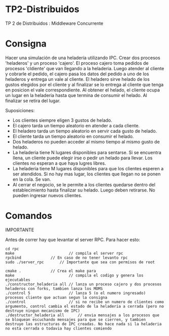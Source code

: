 # TP2-Distribuidos
TP 2 de Distribuidos : Middleware Concurrente

# Consigna

Hacer una simulación de una heladería utilizando IPC. Crear dos procesos 'heladeros' y un proceso 'cajero'. El proceso cajero toma pedidos de procesos 'cldiente' que van llegando a la heladeria. Luego atender al cliente y cobrarle el pedido, el cajero pasa los datos del pedido a uno de los heladeros y entrega un vale al cliente. El heladero sirve helado de los gustos elegidos por el cliente y al finalizar se lo entrega al cliente que tenga en posicion el vale correspondiente. Al obtener el helado, el cliente ocupa un lugar en la heladeria hasta que termina de consumir el helado. Al finalizar se retira del lugar.

Suposiciones:
- Los clientes siempre eligen 3 gustos de helado.
- El cajero tarda un tiempo aleatorio en atender a cada cliente.
- El heladero tarda un tiempo aleatorio en servir cada gusto de helado.
- El cliente tarda un tiempo aleatorio en consumir el helado.
- Dos heladeros no pueden acceder al mismo tiempo al mismo gusto de helado.
- La heladeria tiene N lugares disponibles para sentarse. Si se encuentra llena, un cliente puede elegir irse o pedir un helado para llevar. Los clientes no esperan a que haya lugres libres.
- La heladeria tiene M lugares disponibles para que los clientes esperen a ser atendidos. Si no hay mas lugar, los clientes que llegan no se ponen en la cola. Se van.
- Al cerrar el negocio, se le permite a los clientes quedarse dentro del establecimiento hasta finalizar su helado. Luego deben retirarse. No pueden ingresar nuevos clientes.

# Comandos

IMPORTANTE

Antes de correr hay que levantar el server RPC. Para hacer esto:

```
cd rpc
make                      	// compila el server rpc
rpcbind				// En caso de no tener levanto rpc
sudo ./server_rpc		// Importante que sea con permisos de root
```


```
cmake .			  	// Crea el make para
make                      	// compila el codigo y genera los ejecutables
./constructor_heladeria all	// lanza un proceso cajero y dos procesos heladeros con forks, tambien lanza los MOMS
./control 5               	// lanza 5 (o el numero ingresado) procesos cliente que actuan segun la consigna
./control                 	// si no recibe un numero de clientes como argumento, control cambia el estado de la heladeria a cerrada (pero no destruye ningun mecanismo de IPC)
./destructor_heladeria all   	// envia mensajes a los procesos que se bloquean escuchando mensajes para que se cierren, y tambien destruye las estructuras de IPC creadas. No hace nada si la heladeria no esta cerrada o todavia hay clientes comiendo
```
